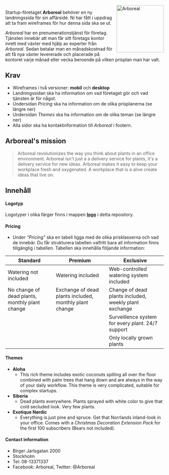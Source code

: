 <img src="logo/color.png" alt="Arboreal" height="150" width="auto" align="right">

Startup-företaget **Arboreal** behöver en ny landningssida för sin affärsidé. Ni har fått i uppdrag att ta fram wireframes för hur denna sida ska se ut. 

_Arboreal_ har en prenumerationstjänst för företag. Tjänsten innebär att man får sitt företags kontor inrett med växter med hjälp av experter från _Arboreal_. Sedan betalar man en månadskostnad för att få nya växter levererade och placerade på kontoret varje månad eller vecka beroende på vilken prisplan man har valt.

## Krav

* Wireframes i två versioner: **mobil** och **desktop**
* Landningssidan ska ha information om vad företaget gör och vad tjänsten är för något.
* Undersidan *Pricing* ska ha information om de olika prisplanerna (se längre ner)
* Undersidan *Themes* ska ha information om de olika teman (se längre ner)
* Alla sidor ska ha kontaktinformation till _Arboreal_ i footern.

## Arboreal's mission

>Arboreal revolutionizes the way you think about plants in an office environment. Arboreal isn't just a a delivery service for plants, it's a delivery service for new ideas. Arboreal makes it easy to keep your workplace fresh and oxygenated. A workplace that is a alive create ideas that live on.

## Innehåll

#### Logotyp

Logotyper i olika färger finns i mappen [**logo**](https://github.com/mi-fed17/arboreal/tree/gh-pages/logo) i detta repository.

#### Pricing

* Under _"Pricing"_ ska en tabell ligga med de olika prisklasserna och vad de innebär. Du får strukturera tabellen valfritt bara all information finns tillgänglig i tabellen. Tabellen ska innehålla följande information:

| Standard  | Premium | Exclusive |
|---|---|---|
| Watering not included | Watering included | Web-controlled watering system included |
| No change of dead plants, monthly plant change| Exchange of dead plants included, monthly plant change | Change of dead plants included, weekly plant exchange |
| | | Surveillence system for every plant. 24/7 support |
| | | Only locally grown plants |

#### Themes

* __Aloha__
    + This rich theme includes exotic coconuts spilling all over the floor combined with palm trees that hang down and are always in the way of your daily workflow. This theme is very complicated, suitable for complex startups.
* __Siberia__
    + Dead plants everywhere. Plants sprayed with white color to give that cold secluded look. Very few plants.
* __Exotique Nørdic__ 
    + Everything is just pine and spruce. Get that Norrlands inland-look in your office. Comes with a _Christmas Decoration Extension Pack_ for the first 100 subscribers (Bears not included).

#### Contact information

* Birger Jarlsgatan 2000
* Stockholm
* Tel: 08-13371337
* Facebook: Arboreal, Twitter: @Arboreal